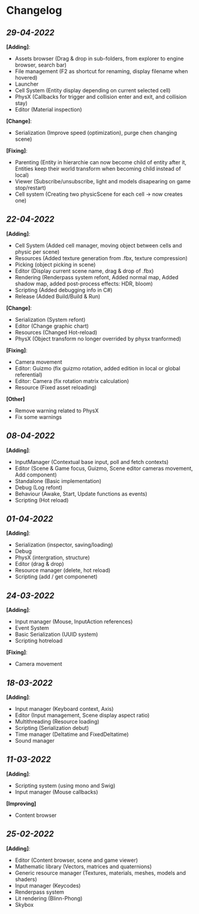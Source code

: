 Changelog
===

*29-04-2022*
-
**[Adding]**:
* Assets browser (Drag & drop in sub-folders, from explorer to engine browser, search bar)
* File management (F2 as shortcut for renaming, display filename when hovered)
* Launcher
* Cell System (Entity display depending on current selected cell)
* PhysX (Callbacks for trigger and collision enter and exit, and collision stay)
* Editor (Material inspection)

**[Change]**:
* Serialization (Improve speed (optimization), purge chen changing scene)

**[Fixing]**:
* Parenting (Entity in hierarchie can now become child of entity after it, Entities keep their world transform when becoming child instead of local)
* Viewer (Subscribe/unsubscribe, light and models disapearing on game stop/restart)
* Cell system (Creating two physicScene for each cell -> now creates one)

*22-04-2022*
-
**[Adding]**:
* Cell System (Added cell manager, moving object between cells and physic per scene)
* Resources (Added texture generation from .fbx, texture compression)
* Picking (object picking in scene)
* Editor (Display current scene name, drag & drop of .fbx)
* Rendering (Renderpass system refont, Added normal map, Added shadow map, added post-process effects: HDR, bloom)
* Scripting (Added debugging info in C#)
* Release (Added Build/Build & Run)

**[Change]**:
* Serialization (System refont)
* Editor (Change graphic chart)
* Resources (Changed Hot-reload)
* PhysX (Object transform no longer overrided by physx tranformed)

**[Fixing]**:
* Camera movement
* Editor: Guizmo (fix guizmo rotation, added edition in local or global referential)
* Editor: Camera (fix rotation matrix calculation)
* Resource (Fixed asset reloading)

**[Other]**
* Remove warning related to PhysX
* Fix some warnings

*08-04-2022*
-
**[Adding]**:
* InputManager (Contextual base input, poll and fetch contexts)
* Editor (Scene & Game focus, Guizmo, Scene editor cameras movement, Add component)
* Standalone (Basic implementation)
* Debug (Log refont)
* Behaviour (Awake, Start, Update functions as events)
* Scripting (Hot reload)

*01-04-2022*
-
**[Adding]**:
* Serialization (inspector, saving/loading)
* Debug
* PhysX (intergration, structure)
* Editor (drag & drop)
* Resource manager (delete, hot reload)
* Scripting (add / get componenet)

*24-03-2022*
-
**[Adding]**:
* Input manager (Mouse, InputAction references)
* Event System
* Basic Serialization (UUID system)
* Scripting hotreload 

**[Fixing]**:
* Camera movement

*18-03-2022*
-
**[Adding]**:
* Input manager (Keyboard context, Axis)
* Editor (Input management, Scene display aspect ratio)
* Multithreading (Resource loading)
* Scripting (Serialization debut)
* Time manager (Deltatime and FixedDeltatime)
* Sound manager

*11-03-2022*
-
**[Adding]**:
* Scripting system (using mono and Swig)
* Input manager (Mouse callbacks)

**[Improving]**
* Content browser

*25-02-2022*
-
**[Adding]**:
* Editor (Content browser, scene and game viewer)
* Mathematic library (Vectors, matrices and quaternions)
* Generic resource manager (Textures, materials, meshes, models and shaders)
* Input manager (Keycodes)
* Renderpass system
* Lit rendering (Blinn-Phong)
* Skybox

